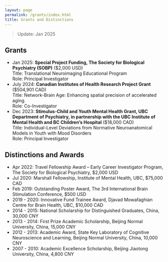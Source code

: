 ```yaml
---
layout: page
permalink: /grants/index.html
title: Grants and Distinctions
---
```


> Update: Jan 2025

## Grants

- Jan 2025: **Special Project Funding, The Society for Biological Psychiatry (SOBP)** ($2,000 USD) <br> Title: Translational Neuroimaging Educational Program <br>Role: Principal Investigator
- July 2024: **Canadian Institutes of Health Research Project Grant** ($504,901 CAD)<br> Title: Network-Brain Age: Enhancing spatial precision of accelerated aging. <br>Role: Co-Investigator<br>
- Dec 2023: **Stimulus-Child and Youth Mental Health Grant, UBC Department of Psychiatry, in partnership with the UBC Institute of Mental Health and BC Children’s Hospital** ($18,000 CAD)<br>Title: Individual-Level Deviations from Normative Neuroanatomical Models in Youth with Mood Disorders <br>Role: Principal Investigator


## Distinctions and Awards

- Apr 2022: Travel Fellowship Award – Early Career Investigator Program, The Society for Biological Psychiatry, $2,000 USD
- Jul 2020: Marshall Fellowship, Institute of Mental Health, UBC, $75,000 CAD
- Feb 2019: Outstanding Poster Award, The 3rd International Brain Stimulation Conference, $500 USD
- 2019 - 2020: Innovative Fund Trainee Award, Djavad Mowafaghian Centre for Brain Health, UBC, $10,000 CAD
- 2014 - 2015: National Scholarship for Distinguished Graduates, China, 30,000 CNY
- 2013 - 2014: First Prize Academic Scholarship, Beijing Normal University, China, 15,000 CNY
- 2012 - 2013: Academic Award, State Key Laboratory of Cognitive Neuroscience and Learning, Beijing Normal University, China, 10,000 CNY
- 2007 - 2010: Academic Excellence Scholarship, Beijing Jiaotong University, China, 4,800 CNY

<br>

